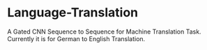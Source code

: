 # Language-Translation
A Gated CNN Sequence to Sequence for Machine Translation Task. Currently it is for German to English Translation.
